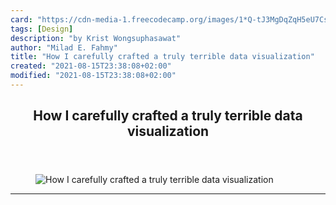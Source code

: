 ```yaml
---
card: "https://cdn-media-1.freecodecamp.org/images/1*Q-tJ3MgDqZqH5eU7CsJzWQ.png"
tags: [Design]
description: "by Krist Wongsuphasawat"
author: "Milad E. Fahmy"
title: "How I carefully crafted a truly terrible data visualization"
created: "2021-08-15T23:38:08+02:00"
modified: "2021-08-15T23:38:08+02:00"
---
```

<div class="site-wrapper">
<main id="site-main" class="site-main outer">
<div class="inner">
<article class="post-full post tag-design tag-data-visualization tag-data-science tag-big-data tag-tech ">
<header class="post-full-header">
<h1 class="post-full-title">How I carefully crafted a truly terrible data visualization</h1>
</header>
<figure class="post-full-image">
<picture>
<source media="(max-width: 700px)" sizes="1px" srcset="data:image/gif;base64,R0lGODlhAQABAIAAAAAAAP///yH5BAEAAAAALAAAAAABAAEAAAIBRAA7 1w">
<source media="(min-width: 701px)" sizes="(max-width: 800px) 400px,
(max-width: 1170px) 700px,
1400px" srcset="https://cdn-media-1.freecodecamp.org/images/1*Q-tJ3MgDqZqH5eU7CsJzWQ.png 300w,
https://cdn-media-1.freecodecamp.org/images/1*Q-tJ3MgDqZqH5eU7CsJzWQ.png 600w,
https://cdn-media-1.freecodecamp.org/images/1*Q-tJ3MgDqZqH5eU7CsJzWQ.png 1000w,
https://cdn-media-1.freecodecamp.org/images/1*Q-tJ3MgDqZqH5eU7CsJzWQ.png 2000w">
<img onerror="this.style.display='none'" src="https://cdn-media-1.freecodecamp.org/images/1*Q-tJ3MgDqZqH5eU7CsJzWQ.png" alt="How I carefully crafted a truly terrible data visualization">
</picture>
</figure>
<section class="post-full-content">
<div class="post-content medium-migrated-article">
</div>
<hr>
</section>
</article>
</div>
</main>
</div>
<!-- Google Tag Manager (noscript) -->
<!-- End Google Tag Manager (noscript) -->
